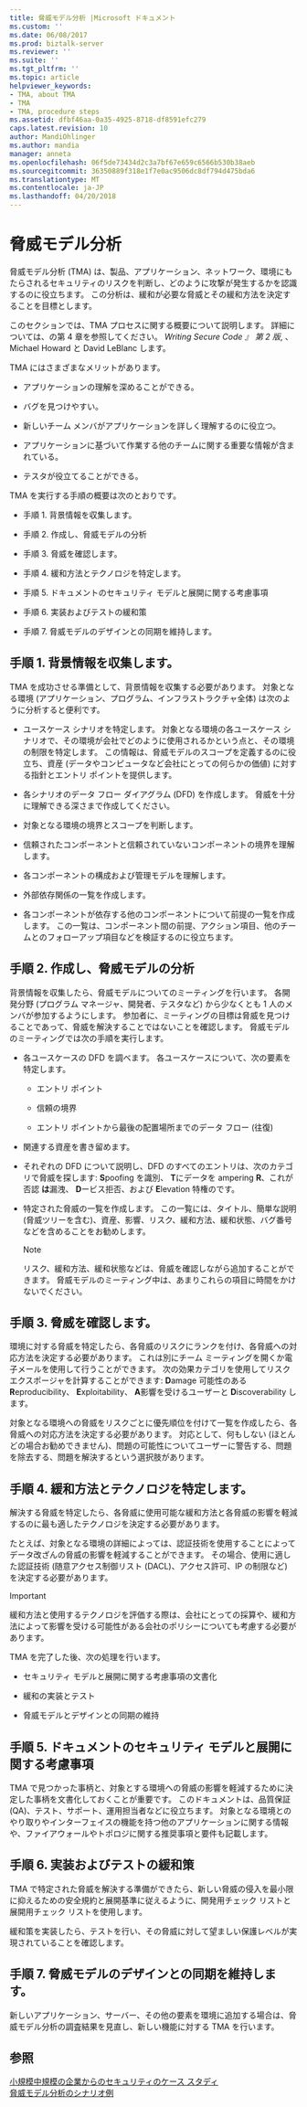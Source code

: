 ```yaml
---
title: 脅威モデル分析 |Microsoft ドキュメント
ms.custom: ''
ms.date: 06/08/2017
ms.prod: biztalk-server
ms.reviewer: ''
ms.suite: ''
ms.tgt_pltfrm: ''
ms.topic: article
helpviewer_keywords:
- TMA, about TMA
- TMA
- TMA, procedure steps
ms.assetid: dfbf46aa-0a35-4925-8718-df8591efc279
caps.latest.revision: 10
author: MandiOhlinger
ms.author: mandia
manager: anneta
ms.openlocfilehash: 06f5de73434d2c3a7bf67e659c6566b530b38aeb
ms.sourcegitcommit: 36350889f318e1f7e0ac9506dc8df794d475bda6
ms.translationtype: MT
ms.contentlocale: ja-JP
ms.lasthandoff: 04/20/2018
---
```

# <a name="threat-model-analysis"></a>脅威モデル分析
脅威モデル分析 (TMA) は、製品、アプリケーション、ネットワーク、環境にもたらされるセキュリティのリスクを判断し、どのように攻撃が発生するかを認識するのに役立ちます。 この分析は、緩和が必要な脅威とその緩和方法を決定することを目標とします。  
  
 このセクションでは、TMA プロセスに関する概要について説明します。 詳細については、の第 4 章を参照してください。 *Writing Secure Code 』 第 2 版*, 、Michael Howard と David LeBlanc します。  
  
 TMA にはさまざまなメリットがあります。  
  
-   アプリケーションの理解を深めることができる。  
  
-   バグを見つけやすい。  
  
-   新しいチーム メンバがアプリケーションを詳しく理解するのに役立つ。  
  
-   アプリケーションに基づいて作業する他のチームに関する重要な情報が含まれている。  
  
-   テスタが役立てることができる。  
  
 TMA を実行する手順の概要は次のとおりです。  
  
-   手順 1. 背景情報を収集します。  
  
-   手順 2. 作成し、脅威モデルの分析  
  
-   手順 3. 脅威を確認します。  
  
-   手順 4. 緩和方法とテクノロジを特定します。  
  
-   手順 5. ドキュメントのセキュリティ モデルと展開に関する考慮事項  
  
-   手順 6. 実装およびテストの緩和策  
  
-   手順 7. 脅威モデルのデザインとの同期を維持します。  
  
## <a name="step-1-collect-background-information"></a>手順 1. 背景情報を収集します。  
 TMA を成功させる準備として、背景情報を収集する必要があります。 対象となる環境 (アプリケーション、プログラム、インフラストラクチャ全体) は次のように分析すると便利です。  
  
-   ユースケース シナリオを特定します。 対象となる環境の各ユースケース シナリオで、その環境が会社でどのように使用されるかという点と、その環境の制限を特定します。 この情報は、脅威モデルのスコープを定義するのに役立ち、資産 (データやコンピュータなど会社にとっての何らかの価値) に対する指針とエントリ ポイントを提供します。  
  
-   各シナリオのデータ フロー ダイアグラム (DFD) を作成します。 脅威を十分に理解できる深さまで作成してください。  
  
-   対象となる環境の境界とスコープを判断します。  
  
-   信頼されたコンポーネントと信頼されていないコンポーネントの境界を理解します。  
  
-   各コンポーネントの構成および管理モデルを理解します。  
  
-   外部依存関係の一覧を作成します。  
  
-   各コンポーネントが依存する他のコンポーネントについて前提の一覧を作成します。 この一覧は、コンポーネント間の前提、アクション項目、他のチームとのフォローアップ項目などを検証するのに役立ちます。  
  
## <a name="step-2-create-and-analyze-the-threat-model"></a>手順 2. 作成し、脅威モデルの分析  
 背景情報を収集したら、脅威モデルについてのミーティングを行います。 各開発分野 (プログラム マネージャ、開発者、テスタなど) から少なくとも 1 人のメンバが参加するようにします。 参加者に、ミーティングの目標は脅威を見つけることであって、脅威を解決することではないことを確認します。 脅威モデルのミーティングでは次の手順を実行します。  
  
-   各ユースケースの DFD を調べます。 各ユースケースについて、次の要素を特定します。  
  
    -   エントリ ポイント  
  
    -   信頼の境界  
  
    -   エントリ ポイントから最後の配置場所までのデータ フロー (往復)  
  
-   関連する資産を書き留めます。  
  
-   それぞれの DFD について説明し、DFD のすべてのエントリは、次のカテゴリで脅威を探します: **S**poofing を識別、 **T**にデータを ampering **R**、これが否認 **は**漏洩、 **D**ービス拒否、および **E**levation 特権のです。  
  
-   特定された脅威の一覧を作成します。 この一覧には、タイトル、簡単な説明 (脅威ツリーを含む)、資産、影響、リスク、緩和方法、緩和状態、バグ番号などを含めることをお勧めします。  
  
    > [!NOTE]
    >  リスク、緩和方法、緩和状態などは、脅威を確認しながら追加することができます。 脅威モデルのミーティング中は、あまりこれらの項目に時間をかけないでください。  
  
## <a name="step-3-review-threats"></a>手順 3. 脅威を確認します。  
 環境に対する脅威を特定したら、各脅威のリスクにランクを付け、各脅威への対応方法を決定する必要があります。 これは別にチーム ミーティングを開くか電子メールを使用して行うことができます。 次の効果カテゴリを使用してリスク エクスポージャを計算することができます: **D**amage 可能性のある **R**eproducibility、 **E**xploitability、 **A**影響を受けるユーザーと **D**iscoverability します。  
  
 対象となる環境への脅威をリスクごとに優先順位を付けて一覧を作成したら、各脅威への対応方法を決定する必要があります。 対応として、何もしない (ほとんどの場合お勧めできません)、問題の可能性についてユーザーに警告する、問題を除去する、問題を解決するという選択肢があります。  
  
## <a name="step-4-identify-mitigation-techniques-and-technologies"></a>手順 4. 緩和方法とテクノロジを特定します。  
 解決する脅威を特定したら、各脅威に使用可能な緩和方法と各脅威の影響を軽減するのに最も適したテクノロジを決定する必要があります。  
  
 たとえば、対象となる環境の詳細によっては、認証技術を使用することによってデータ改ざんの脅威の影響を軽減することができます。 その場合、使用に適した認証技術 (随意アクセス制御リスト (DACL)、アクセス許可、IP の制限など) を決定する必要があります。  
  
> [!IMPORTANT]
>  緩和方法と使用するテクノロジを評価する際は、会社にとっての採算や、緩和方法によって影響を受ける可能性がある会社のポリシーについても考慮する必要があります。  
  
 TMA を完了した後、次の処理を行います。  
  
-   セキュリティ モデルと展開に関する考慮事項の文書化  
  
-   緩和の実装とテスト  
  
-   脅威モデルとデザインとの同期の維持  
  
## <a name="step-5-document-security-model-and-deployment-considerations"></a>手順 5. ドキュメントのセキュリティ モデルと展開に関する考慮事項  
 TMA で見つかった事柄と、対象とする環境への脅威の影響を軽減するために決定した事柄を文書化しておくことが重要です。 このドキュメントは、品質保証 (QA)、テスト、サポート、運用担当者などに役立ちます。 対象となる環境とのやり取りやインターフェイスの機能を持つ他のアプリケーションに関する情報や、ファイアウォールやトポロジに関する推奨事項と要件も記載します。  
  
## <a name="step-6-implement-and-test-mitigations"></a>手順 6. 実装およびテストの緩和策  
 TMA で特定された脅威を解決する準備ができたら、新しい脅威の侵入を最小限に抑えるための安全規約と展開基準に従えるように、開発用チェック リストと展開用チェック リストを使用します。  
  
 緩和策を実装したら、テストを行い、その脅威に対して望ましい保護レベルが実現されていることを確認します。  
  
## <a name="step-7-keep-the-threat-model-in-sync-with-design"></a>手順 7. 脅威モデルのデザインとの同期を維持します。  
 新しいアプリケーション、サーバー、その他の要素を環境に追加する場合は、脅威モデル分析の調査結果を見直し、新しい機能に対する TMA を行います。  
  
## <a name="see-also"></a>参照  
[小規模中規模の企業からのセキュリティのケース スタディ](../core/security-case-studies-for-small-to-medium-sized-companies.md)   
 [脅威モデル分析のシナリオ例](../core/sample-scenarios-for-threat-model-analysis.md)